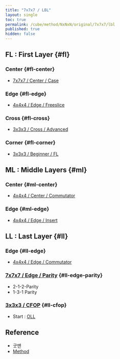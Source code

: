 ```yaml
---
title: "7x7x7 / LBL"
layout: single
toc: true
permalink: /cube/method/NxNxN/original/7x7x7/lbl
published: true
hidden: false
---
```


<head>
  <base target="_blank">
</head>



## FL : First Layer {#fl}

### Center {#fl-center}

- [7x7x7 / Center / Case](/cube/method/NxNxN/original/7x7x7/center/case)

### Edge {#fl-edge}

- [4x4x4 / Edge / Freeslice](/cube/method/NxNxN/original/4x4x4/edge/freeslice)

### Cross {#fl-cross}

- [3x3x3 / Cross / Advanced](/cube/method/NxNxN/original/3x3x3/cross/advanced)

### Corner {#fl-corner}

- [3x3x3 / Beginner / FL](/cube/method/NxNxN/original/3x3x3/beginner/fl)



## ML : Middle Layers {#ml}

### Center {#ml-center}

- [4x4x4 / Center / Commutator](/cube/method/NxNxN/original/4x4x4/center/commutator)

### Edge {#ml-edge}

- [4x4x4 / Edge / Insert](/cube/method/NxNxN/original/4x4x4/edge/insert)



## LL : Last Layer {#ll}

### Edge {#ll-edge}

- [4x4x4 / Edge / Commutator](/cube/method/NxNxN/original/4x4x4/edge/commutator)

### [7x7x7 / Edge / Parity](/cube/method/NxNxN/original/7x7x7/edge/parity) {#ll-edge-parity}

- 2-1-2-Parity
- 1-3-1 Parity

### [3x3x3 / CFOP](/cube/method/NxNxN/original/3x3x3/cfop) {#ll-cfop}

- Start : [OLL](/cube/method/NxNxN/original/3x3x3/cfop#oll)



## Reference

- 굿맨
 - [Method](https://youtu.be/D_UYYz_OwOM)
